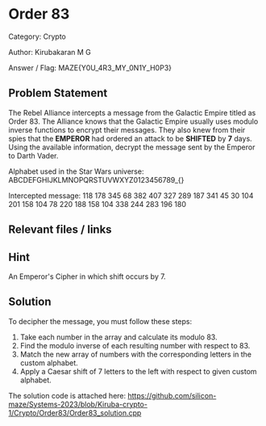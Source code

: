 # **Order 83**

Category: Crypto

Author: Kirubakaran M G

Answer / Flag: MAZE{Y0U_4R3_MY_0N1Y_H0P3}

## Problem Statement

The Rebel Alliance intercepts a message from the Galactic Empire titled as Order 83. The Alliance knows that the Galactic Empire usually uses modulo inverse functions to encrypt their messages. They also knew from their spies that the **EMPEROR** had ordered an attack to be **SHIFTED** by **7** days. Using the available information, decrypt the message sent by the Emperor to Darth Vader. 

Alphabet used in the Star Wars universe: 
ABCDEFGHIJKLMNOPQRSTUVWXYZ0123456789_{}

Intercepted message:
118
178
345
68
382
407
327
289
187
341
45
30
104
201
158
104
78
220
188
158
104
338
244
283
196
180

## Relevant files / links


## Hint

An Emperor's Cipher in which shift occurs by 7.

## Solution

To decipher the message, you must follow these steps: 
1. Take each number in the array and calculate its modulo 83.
2. Find the modulo inverse of each resulting number with respect to 83.
3. Match the new array of numbers with the corresponding letters in the custom alphabet.
4. Apply a Caesar shift of 7 letters to the left with respect to given custom alphabet. 

The solution code is attached here: https://github.com/silicon-maze/Systems-2023/blob/Kiruba-crypto-1/Crypto/Order83/Order83_solution.cpp


